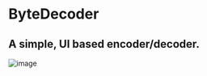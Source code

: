 # ByteDecoder
## A simple, UI based encoder/decoder.
![image](https://github.com/user-attachments/assets/fb281714-16a3-4b3d-b1f9-54061b867a56)
